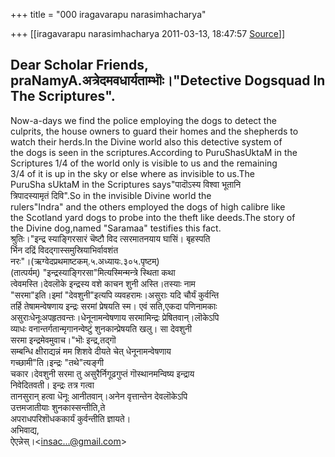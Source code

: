 +++
title = "000 iragavarapu narasimhacharya"

+++
[[iragavarapu narasimhacharya	2011-03-13, 18:47:57 [Source](https://groups.google.com/g/bvparishat/c/UP5gGhrgGRE)]]



Dear Scholar Friends,  
praNamyA.अत्रेदमवधार्यताम्भॊः।"Detective Dogsquad In The Scriptures".  
-----------------------------------------------------  
Now-a-days we find the police employing the dogs to detect the  
culprits, the house owners to guard their homes and the shepherds to  
watch their herds.In the Divine world also this detective system of  
the dogs is seen in the scriptures.According to PuruShasUktaM in the  
Scriptures 1/4 of the world only is visible to us and the remaining  
3/4 of it is up in the sky or else where as invisible to us.The  
PuruSha sUktaM in the Scriptures says"पादॊऽस्य विश्वा भूतानि  
त्रिपादस्यामृतं दिवि".So in the invisible Divine world the  
rulers"Indra" and the others employed the dogs of high calibre like  
the Scotland yard dogs to probe into the theft like deeds.The story of  
the Divine dog,named "Saramaa" testifies this fact.  
श्रुतिः।"इन्द्र स्याङ्गिरसारं चॆष्टौ विद त्सरमातनयाय घासिं। बृहस्पति  
र्भिन दद्रिं विदद्गास्समुस्रियाभिर्वावशंत  
नरः"।(ऋग्वेदप्रथमाष्टकम्.५.अध्यायः.३०५.पृष्टम्)  
(तात्पर्यम्) "इन्द्रस्याङ्गिरसा"मित्यस्मिन्मन्त्रे स्थिता कथा  
त्वेवमस्ति।देवलॊके इन्द्रस्य वशे काचन शुनी अस्ति।तस्याः नाम  
"सरमा"इति।इमां "देवशुनी"इत्यपि व्यवहरामः।असुराः यदि चौर्यं कुर्वन्ति  
तर्हि तेषामन्वेषणाय इन्द्रः सरमां प्रेषयति स्म। एवं सति,एकदा पणिनामकाः  
असुराःधेनूःअपहृतवन्तः।धेनूनामन्वेषणाय सरमामिन्द्रः प्रेषितवान्।लॊकेऽपि  
व्याधः वनान्तर्गतान्मृगानन्वेष्टुं शुनकान्प्रेषयति खलु। सा देवशुनी  
सरमा इन्द्रमेवमुवाच।"भॊः इन्द्र,तद्गॊ  
सम्बन्धि क्षीराद्यन्नं मम शिशवे दीयते चेत् धेनूनामन्वेषणाय  
गच्छामी"ति।इन्द्रः "तथे"त्यङ्गी  
चकार।देवशुनी सरमा तु असुरैर्निगूढगुप्तं गॊस्थानमन्विष्य इन्द्राय  
निवेदितवती। इन्द्रः तत्र गत्वा  
तानसुरान् हत्वा धॆनूः आनीतवान्।अनेन वृत्तान्तेन देवलॊकेऽपि  
उत्तमजातीयाः शुनकास्सन्तीति,ते  
अपराधपरिशॊधककार्यं कुर्वन्तीति ज्ञायते।  
अभिवाद्य,  
ऐएन्नेस्।\<[insac...@gmail.com]()\>  

